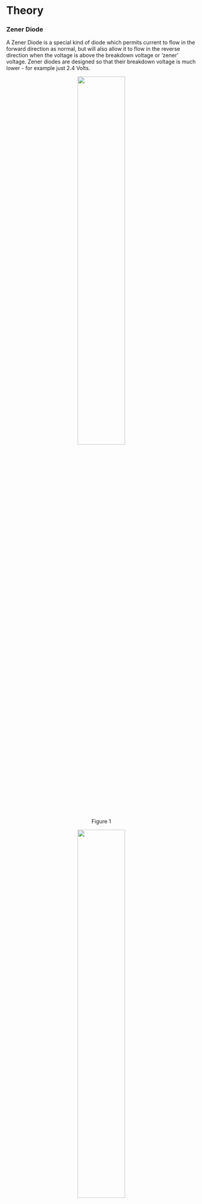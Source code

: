 # Theory


### Zener Diode

A Zener Diode is a special kind of diode which permits current to flow in the forward direction as normal, but will also allow it to flow in the reverse direction when the voltage is above the breakdown voltage or ‘zener’ voltage. Zener diodes are designed so that their breakdown voltage is much lower - for example just 2.4 Volts.

<div align="center">
<img src="images/zenerdi3.png" width="50%">
<p>Figure 1  </p>
</div>

<div align="center">
<img src="images/zenerdi2.png" width="50%">
<p>Figure 2  </p>
</div>

### Function of Zener Diode

1. Zener diodes are a special kind of diode which permits current to flow in the forward direction.
2. Zener diodes will also allow current to flow in the reverse direction when the voltage is above a certain value. This breakdown voltage is known as the Zener voltage. In a standard diode, the Zener voltage is high, and the diode is permanently damaged if a reverse current above that value is allowed to pass through it.
3. In the reverse bias direction, there is practically no reverse current flow until the breakdown voltage is reached. When this occurs there is a sharp increase in reverse current. Varying amount of reverse current can pass through the diode without damaging it. The breakdown voltage or zener voltage (VZ) across the diode remains relatively constant.

### Zener Diode As A Voltage Regulator

A voltage regulator is an electronic circuit that provides a stable DC voltage independent of the load current, temperature and AC line voltage variations. A Zener diode of break down voltage V<sub>Z</sub> is reverse connected to an input voltage source VI across a load resistance RL and a series resistor RS. The voltage across the zener will remain steady at its break down voltage VZ for all the values of zener current IZ  as long as the current remains in the break down region. Hence a regulated DC output voltage V0=VZ is obtained across RL, whenever the input voltage remains within a minimum and maximum voltage. Basically there are two type of regulations such as:
**Line Regulation:** In this type of regulation, series resistance and load resistance are fixed, only input voltage is changing. Output voltage remains the same as long as the input voltage is maintained above a minimum value.
**Load Regulation:** In this type of regulation, input voltage is fixed and the load resistance is varying. Output volt remains same, as long as the load resistance is maintained above a minimum value.

### Line Regulation 
<div align="center">
<img src="images/zenerdli.png" width="50%">
<p>Figure 3  </p>
</div>
In Line Regulation, Load resistance is constant and input voltage varies. VI must be sufficiently large to turn the Zener Diode ON.

$$V_L = V_Z= \frac{V_{Imin} \times R_L}{(R_S + R_L)}$$

So, the minimum turn-on voltage \(V_{Imin}\) is :

$$V_{Imin}= \frac{V_Z \times (R_S + R_L)}{R_L}$$
                            
 The maximum value of $$V_I$$ is limited by the maximum zener current $$I_{Zmax}$$  
 
 $$I_{Rmax}= I_{Zmax} + I_L $$              

$$I_L$$ is fixed at :   
$$\frac{V_Z}{R_L}$$  
Since, $$V_L=V_Z$$  

So maximum $$V_I$$ is   
$$V_{Imax} =  V_{Rmax} + V_Z$$
$$V_{Imax} = I_{Rmax} \times R + V_Z$$
For $$V_I < V_Z$$,
$$V_O= V_I$$
$$V_I > V_Z$$, 
$$V_O = V_I − I_S \times R_S$$

### Load Rotation

<div align="center">
<img src="images/zenerdlo.png" width="50%">
<p>Figure 4  </p>
</div>

In Load Regulation , input voltage is constant and Load resistance varies. Too small a Load Resistance R<sub>L</sub>,will result in V<sub>Th</sub> < V<sub>Z</sub> and Zener Diode will be OFF.

$$V_L = V_Z = \frac{V_{Imin} \times R_L}{(R_S + R_L)}$$

So the minimum load resistance R<sub>L</sub> 

$$R_{Lmin} = \frac{V_Z  \times R_S}{V_I− V_Z}$$

Any load resistance greater than R<sub>Lmin</sub> will make Zener Diode ON   

$$I_S  = I_L + I_Z$$

R<sub>Lmin</sub> will establish maximum I<sub>L</sub> as   

$$I_{Lmax}=\frac{V_L}{R_{Lmin}}= \frac{V_Z}{R_{Lmin}} \qquad Since, V_L=V_Z$$

V<sub>S</sub> is the voltage drop across R<sub>S</sub>

$$V_S = V_{Imin} - V_Z$$

$$I_S = \frac{V_{Imin}− V_Z}{R_S}$$

For $$R_L < R_{Lmin},$$

$$V_O= V_I$$

For $$R_L > R_{Lmin},$$

$$V_O = V_I − I_S \times R_S$$


## Assignment

1. The circuit shown uses a 9.0V zener diode. If the load resistance RL is equal to 1.5 kΩ, and the DC source equals 24V, find the maximum value of resistor RS required to maintain a constant voltage of 9V across the load.
&nbsp; &nbsp; &nbsp; &nbsp; &nbsp; &nbsp;[Ans:RS =2.5 KΩ ]
<div align="center">
<img src="images/zndassg1.png" width="50%">
<p>Figure 5  </p>
</div>

2. Determine the range of (V<sub>S</sub>) for obtaining a regulated voltage shown in Fig.6 for the data
0≤(I<sub>L</sub>)≤4mA
2≤IZ≤8mA
[Where Z=50V,(R<sub>S</sub>)=5KΩ]
&nbsp; &nbsp; &nbsp; &nbsp; &nbsp; &nbsp;[Ans:The range of source voltage is 50 ≤ (V<sub>S</sub>) ≤ 110 V]

<div align="center">
<img src="images/zndassg2.png" width="50%">
<p>Figure 6  </p>
</div>

3. Determine the R<sub>Lmin</sub>, where R<sub>S</sub>=1KΩ ,Vin=50V, V<sub>Z</sub>=10V

&nbsp; &nbsp; &nbsp; &nbsp; &nbsp; &nbsp;
[Ans:R<sub>Lmin</sub>=300Ω ]

<div align="center">
<img src="images/zndassg3.PNG" width="50%">
<p>Figure 7  </p>
</div>

4. Determine the I<sub>L</sub> and I<sub>Z</sub>, where R<sub>S</sub>=160KΩ ,V<sub>in</sub>=24V, V<sub>Z</sub>=12V,
200≤R<sub>L</sub>≤∞
&nbsp; &nbsp; &nbsp; &nbsp; &nbsp; &nbsp;
[Ans: 0 ≤ I<sub>L</sub> ≤ 60 mA & 75 ≥ I<sub>Z</sub> ≥ 15mA]

<div align="center">
<img src="images/zndassg3.PNG" width="50%">
<p>Figure 8  </p>
</div>


5. Determine the I<sub>S</sub> and I<sub>Z</sub>,where R<sub>S</sub>=5KΩ , V<sub>Z</sub>=50V, R<sub>L</sub>=10KΩ
80≤V<sub>S</sub>≤120
&nbsp; &nbsp; &nbsp; &nbsp; &nbsp; &nbsp;
[Ans: 6mA ≤ I<sub>S</sub> ≤ 14 mA & 1mA ≥ I<sub>Z</sub> ≥ 9mA]

<div align="center">
<img src="images/zndassg2.png" width="50%">
<p>Figure 9  </p>
</div>

<script id="MathJax-script" async src="https://cdn.jsdelivr.net/npm/mathjax@3/es5/tex-mml-chtml.js"></script>